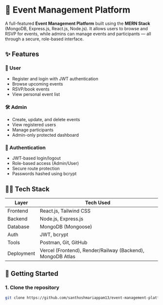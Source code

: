 # 🎫 Event Management Platform

A full-featured **Event Management Platform** built using the **MERN Stack** (MongoDB, Express.js, React.js, Node.js). It allows users to browse and RSVP for events, while admins can manage events and participants — all through a secure, role-based interface.

## ✨ Features

### 👤 User
- Register and login with JWT authentication
- Browse upcoming events
- RSVP/book events
- View personal event list

### 🛠 Admin
- Create, update, and delete events
- View registered users
- Manage participants
- Admin-only protected dashboard

### 🔐 Authentication
- JWT-based login/logout
- Role-based access (Admin/User)
- Secure route protection
- Passwords hashed using bcrypt

## 🧑‍💻 Tech Stack

| Layer       | Tech Used               |
|-------------|--------------------------|
| Frontend    | React.js, Tailwind CSS   |
| Backend     | Node.js, Express.js      |
| Database    | MongoDB (Mongoose)       |
| Auth        | JWT, bcrypt              |
| Tools       | Postman, Git, GitHub     |
| Deployment  | Vercel (Frontend), Render/Railway (Backend), MongoDB Atlas |

## 🚀 Getting Started

### 1. Clone the repository
```bash
git clone https://github.com/santhoshmariappam13/event-management-platform.git
